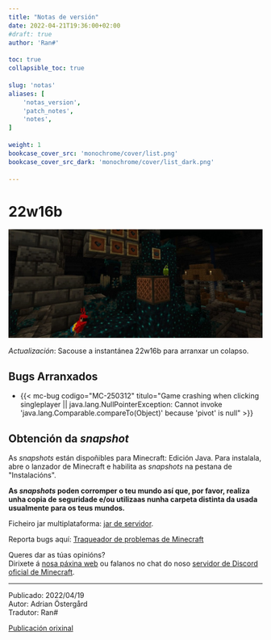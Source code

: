 ```yaml
---
title: "Notas de versión"
date: 2022-04-21T19:36:00+02:00
#draft: true
author: 'Ran#'

toc: true
collapsible_toc: true

slug: 'notas'
aliases: [
    'notas_version',
    'patch_notes',
    'notes',
]

weight: 1
bookcase_cover_src: 'monochrome/cover/list.png'
bookcase_cover_src_dark: 'monochrome/cover/list_dark.png'

---
```


# 22w16b

<img title="22w16b" alt="22w16b" src="/fotos_content/mobs/parrot/parrot1.jpg">

*Actualización*: Sacouse a instantánea 22w16b para arranxar un colapso.

## Bugs Arranxados

- {{< mc-bug codigo="MC-250312" titulo="Game crashing when clicking singleplayer || java.lang.NullPointerException: Cannot invoke 'java.lang.Comparable.compareTo(Object)' because 'pivot' is null" >}}

## Obtención da *snapshot*

As *snapshots* están dispoñibles para Minecraft: Edición Java.
Para instalala, abre o lanzador de Minecraft e habilita as *snapshots* na pestana de "Instalacións".

**As *snapshots* poden corromper o teu mundo así que, por favor, realiza unha copia de seguridade e/ou utilizaas nunha carpeta distinta da usada usualmente para os teus mundos.**

Ficheiro jar multiplataforma:
[jar de servidor](https://launcher.mojang.com/v1/objects/a54810e8b1a7a043fa54a462309d680ad67da479/server.jar).

Reporta bugs aquí: [Traqueador de problemas de Minecraft](https://bugs.mojang.com/projects/MC/issues)

Queres dar as túas opinións?\
Dirixete á [nosa páxina web](https://aka.ms/JavaSnapshotFeedback?ref=minecraftnet) ou falanos no chat do noso [servidor de Discord oficial de Minecraft](https://discordapp.com/invite/minecraft).

---

Publicado: 2022/04/19\
Autor: Adrian Östergård\
Tradutor: Ran#

[Publicación orixinal](https://www.minecraft.net/en-us/article/minecraft-snapshot-22w16a)
